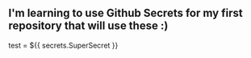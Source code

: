 I'm learning to use Github Secrets for my first repository that will use these :)
--- 
test = ${{ secrets.SuperSecret }}
